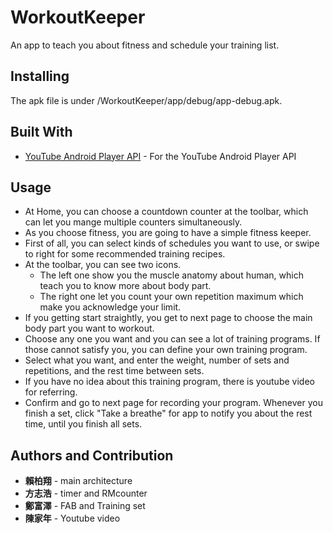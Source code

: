 # WorkoutKeeper

An app to teach you about fitness and schedule your training list.

## Installing

The apk file is under /WorkoutKeeper/app/debug/app-debug.apk.

## Built With

* [YouTube Android Player API](https://developers.google.com/youtube/android/player/downloads/) - For the YouTube Android Player API

## Usage

* At Home, you can choose a countdown counter at the toolbar, which can let you mange multiple counters simultaneously.
* As you choose fitness, you are going to have a simple fitness keeper.
* First of all, you can select kinds of schedules you want to use, or swipe to right for some recommended training recipes.
* At the toolbar, you can see two icons. 
  * The left one show you the muscle anatomy about human, which teach you to know more about body part.
  * The right one let you count your own repetition maximum which make you acknowledge your limit.
* If you getting start straightly, you get to next page to choose the main body part you want to workout.
* Choose any one you want and you can see a lot of training programs. If those cannot satisfy you, you can define your own training program.
* Select what you want, and enter the weight, number of sets and repetitions, and the rest time between sets.
* If you have no idea about this training program, there is youtube video for referring.
* Confirm and go to next page for recording your program. Whenever you finish a set, click "Take a breathe" for app to notify you about the rest time, until you finish all sets. 


## Authors and Contribution

* **賴柏翔** - main architecture
* **方志浩** - timer and RMcounter
* **鄭富澤** - FAB and Training set
* **陳家年** - Youtube video



